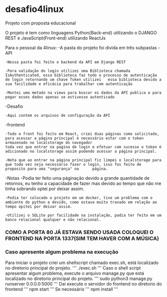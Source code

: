 # desafio4linux
Projeto com proposta educacional

O projeto é tem como linguagens Python(Back-end) utilizando o DJANGO REST e JavaScript(Front-end) utilizando ReactJs

Para o pessoal da 4linux:
 -A pasta do projeto foi divida em três subpastas
  -API
  
    -Nessa pasta foi feito o backend da API em Django REST
    
    -Para validação do login utilizei uma Biblioteca chamada IsAuthenticated, essa biblioteca faz todo o processo de autenticação de login retornando um chave Token utilizei   essa biblioteca devido a sua facilidade e eficácia para trabalhar com autenticação
    
    -Montei uma metado na views para buscar os dados da API publica e para pegar esses dados apenas se estivesse autenticado
    
  -Desafio
  
    -Aqui contem os arquivos de configuração da API
    
  -frontend
  
    -Todo o front foi feito em React, criei duas páginas como solicitado, para acessar a página principal é necessário estar com o token armazenado no localstorage do navegador
    toda vez que entrar na pagina de login e efetuar com sucesso o token é adicionado no localstorage assim podendo acessar a página principal.
    
    -Nota que ao entrar na página principal fiz limpei o localstorage para que toda vez seja necessário fazer o login, isso foi feito de proposito para uma "segurança" na      página.
    
  -Notas
    -Podia ter feito uma páginação devido a grande quantidade de retornos, eu tenho a capacidade de fazer mas devido ao tempo que não me tinha sobrando optei por deixar assim.
    
    -Podia ter colocado o projeto em um docker, tive um problema com o ambiente do python e devido, como estava muito travado em relação ao tempo opitei por deixar assim.
    
    -Utilizei o SQLite por facilidade na instalação, podia ter feito em um banco relacional qualquer e não relacional.
    
    
<h3>COMO A PORTA 80 JÁ ESTAVA SENDO USADA COLOQUEI O FRONTEND NA PORTA 1337(SIM TEM HAVER COM A MÚSICA)<h3>
 
 
 <h3>Caso apresente algum problema na execução</h3>
 Para iniciar o projeto criei um shellscript chamado exec.sh, está localizado no diretorio principal do projeto.
 '''
 ./exec.sh
 '''
Caso o shell script apresentar algum problema, execute o arquivo manage.py que está localizado no diretorio principal do projeto.
'''
sudo python3 manage.py runserver 0.0.0.0:5000
'''
Dai execute o servidor do frontend no diretorio do frontend
'''
npm start
'''
Se necessário
'''
npm install
'''

    
